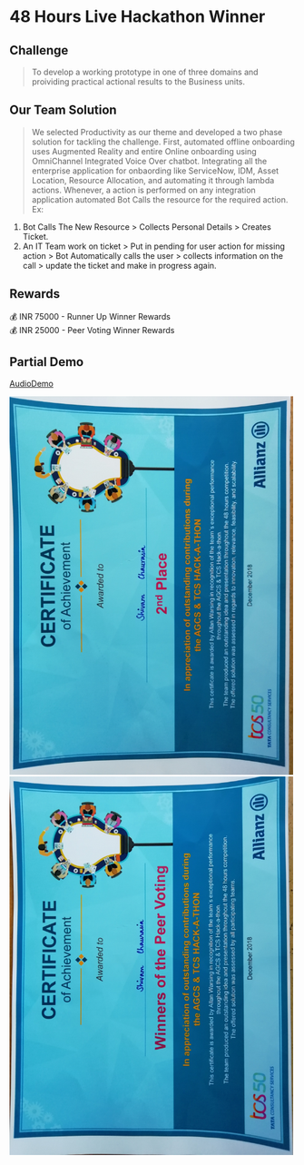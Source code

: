 # 48 Hours Live Hackathon Winner

Challenge
------
> To develop a working prototype in one of three domains and proividing practical actional results to the Business units.

Our Team Solution
------
> We selected Productivity as our theme and developed a two phase solution for tackling the challenge. First, automated offline onboarding uses Augmented Reality and entire Online onboarding using OmniChannel Integrated Voice Over chatbot.
> Integrating all the enterprise application for onbaording like ServiceNow, IDM, Asset Location, Resource Allocation, and automating it through lambda actions.
> Whenever, a action is performed on any integration application automated Bot Calls the resource for the required action.
Ex: 
1. Bot Calls The New Resource > Collects Personal Details > Creates Ticket.
2. An IT Team work on ticket > Put in pending for user action for missing action > Bot Automatically calls the user > collects information on the call > update the ticket and make in progress again.


Rewards
------
:moneybag: INR 75000 - Runner Up Winner Rewards  
:moneybag: INR 25000 - Peer Voting Winner Rewards  

Partial Demo
------
[AudioDemo](https://drive.google.com/open?id=1QUUCyOnn6jWIsWhqs6zSxZsHKy2DjAAD)

<img src="second_place.jpg" width="500" alt= "Runner Up Award">
<img src="peer_voting.jpg" width="500" alt= "Peer Voting Award">


